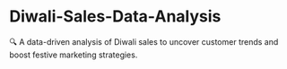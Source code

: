 # Diwali-Sales-Data-Analysis
🔍 A data-driven analysis of Diwali sales to uncover customer trends and boost festive marketing strategies.
